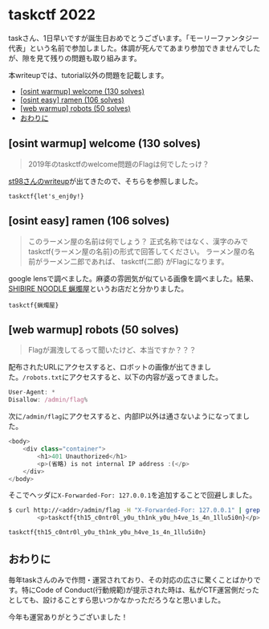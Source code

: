 # taskctf 2022

taskさん、1日早いですが誕生日おめでとうございます。「モーリーファンタジー代表」という名前で参加しました。体調が死んでてあまり参加できませんでしたが、隙を見て残りの問題も取り組みます。

本writeupでは、tutorial以外の問題を記載します。

- [\[osint warmup\] welcome (130 solves)](#osint-warmup-welcome-130-solves)
- [\[osint easy\] ramen (106 solves)](#osint-easy-ramen-106-solves)
- [\[web warmup\] robots (50 solves)](#web-warmup-robots-50-solves)
- [おわりに](#おわりに)

## [osint warmup] welcome (130 solves)

> 2019年のtaskctfのwelcome問題のFlagは何でしたっけ？

[st98さんのwriteup](https://st98.github.io/diary/posts/2019-12-06-taskctf.html)が出てきたので、そちらを参照しました。

```
taskctf{let's_enj0y!}
```


## [osint easy] ramen (106 solves)

> このラーメン屋の名前は何でしょう？
正式名称ではなく、漢字のみで taskctf{ラーメン屋の名前}の形式で回答してください。 ラーメン屋の名前がラーメン二郎であれば、 taskctf{二郎} がFlagになります。

google lensで調べました。麻婆の雰囲気が似ている画像を調べました。結果、[SHIBIRE NOODLE 蝋燭屋](https://sarah30.com/menus/2302620)というお店だと分かりました。


```
taskctf{蝋燭屋}
```

## [web warmup] robots (50 solves)

> Flagが漏洩してるって聞いたけど、本当ですか？？？

配布されたURLにアクセスすると、ロボットの画像が出てきました。`/robots.txt`にアクセスすると、以下の内容が返ってきました。

```js
User-Agent: *
Disallow: /admin/flag%
```

次に`/admin/flag`にアクセスすると、内部IP以外は通さないようになってました。

```js
<body>
    <div class="container">
        <h1>401 Unauthorized</h1>
        <p>(省略) is not internal IP address :(</p>
    </div>
</body>
```

そこでヘッダに`X-Forwarded-For: 127.0.0.1`を追加することで回避しました。

```bash
$ curl http://<addr>/admin/flag -H "X-Forwarded-For: 127.0.0.1" | grep ctf
        <p>taskctf{th15_c0ntr0l_y0u_th1nk_y0u_h4ve_1s_4n_1llu5i0n}</p>
```


```
taskctf{th15_c0ntr0l_y0u_th1nk_y0u_h4ve_1s_4n_1llu5i0n}
```


## おわりに

毎年taskさんのみで作問・運営されており、その対応の広さに驚くことばかりです。特にCode of Conduct(行動規範)が提示された時は、私がCTF運営側だったとしても、設けることすら思いつかなかっただろうなと思いました。

今年も運営ありがとうございました！
